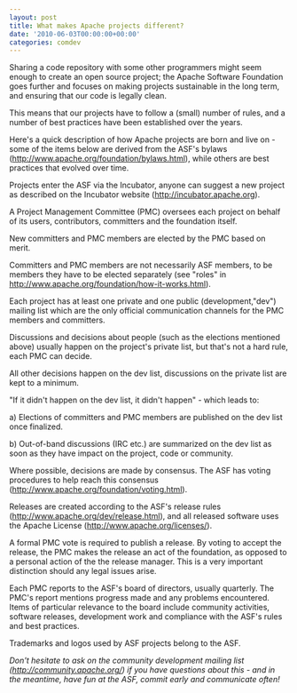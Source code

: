 ```yaml
---
layout: post
title: What makes Apache projects different?
date: '2010-06-03T00:00:00+00:00'
categories: comdev
---
```

Sharing a code repository with some other programmers might seem enough to create an open source project; the Apache Software Foundation goes further and focuses on making projects sustainable in the long term, and ensuring that our code is legally clean.

This means that our projects have to follow a (small) number of rules, and a number of best practices have been established over the years.

Here's a quick description of how Apache projects are born and live on - some of the items below are derived from the ASF's bylaws (<a href="http://www.apache.org/foundation/bylaws.html">http://www.apache.org/foundation/bylaws.html</a>), while others are best practices that evolved over time.

Projects enter the ASF via the Incubator, anyone can suggest a new project as described on the Incubator website (<a href="http://incubator.apache.org">http://incubator.apache.org</a>).

A Project Management Committee (PMC) oversees each project on behalf of its users, contributors, committers and the foundation itself.

New committers and PMC members are elected by the PMC based on merit.

Committers and PMC members are not necessarily ASF members, to be members they have to be elected separately (see "roles" in <a href="http://www.apache.org/foundation/how-it-works.html">http://www.apache.org/foundation/how-it-works.html</a>).

Each project has at least one private and one public (development,"dev") mailing list which are the only official communication channels for the PMC members and committers.

Discussions and decisions about people (such as the elections mentioned above) usually happen on the project's private list, but that's not a hard rule, each PMC can decide.

All other decisions happen on the dev list, discussions on the private list are kept to a minimum.

"If it didn't happen on the dev list, it didn't happen" - which leads to:

a) Elections of committers and PMC members are published on the dev list once finalized.

b) Out-of-band discussions (IRC etc.) are summarized on the dev list as soon as they have impact on the project, code or community.

Where possible, decisions are made by consensus. The ASF has voting procedures to help reach this consensus (<a href="http://www.apache.org/foundation/voting.html">http://www.apache.org/foundation/voting.html</a>).

Releases are created according to the ASF's release rules (<a href="http://www.apache.org/dev/release.html">http://www.apache.org/dev/release.html</a>), and all released software uses the Apache License (<a href="http://www.apache.org/licenses/">http://www.apache.org/licenses/</a>).

A formal PMC vote is required to publish a release. By voting to accept the release, the PMC makes the release an act of the foundation, as opposed to a personal action of the the release manager. This is a very important distinction should any legal issues arise.

Each PMC reports to the ASF's board of directors, usually quarterly. The PMC's report mentions progress made and any problems encountered. Items of particular relevance to the board include community activities,
software releases, development work and compliance with the ASF's rules and best practices.

Trademarks and logos used by ASF projects belong to the ASF.

<em>Don't hesitate to ask on the community development mailing list (<a href="http://community.apache.org/">http://community.apache.org/</a>) if you have questions about this - and in the meantime, have fun at the ASF, commit early and communicate often!</em>

